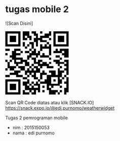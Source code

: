 # tugas mobile 2
![Scan Disini]<br><br><img src="edi.png">

Scan QR Code diatas atau klik [SNACK.IO] https://snack.expo.io/@edi.purnomo/weatherwidget

Tugas 2 pemrograman mobile 
- nim  : 2015150053
- nama : edi purnomo
